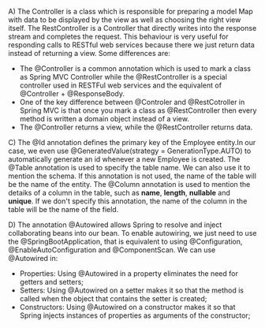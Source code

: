 A) The Controller is a class which is responsible for preparing a model Map with data to be displayed by the view as well as choosing the right view itself. The RestController is a Controller that directly writes into the response stream and completes the request. This behaviour is very useful for responding calls to RESTful web services because there we just return data instead of returning a view.
Some differences are:
- The @Controller is a common annotation which is used to mark a class as Spring MVC Controller while the @RestController is a special controller used in RESTFul web services and the equivalent of @Controller + @ResponseBody.
- One of the key difference between @Controler and @RestCotroller in Spring MVC is that once you mark a class as @RestController then every method is written a domain object instead of a view.
- The @Controller returns a view, while the @RestController returns data.

C) The @Id annotation defines the primary key of the Employee entity.In our case, we even use @GeneratedValue(strategy = GenerationType.AUTO) to automatically generate an id whenever a new Employee is created.
The @Table annotation is used to specify the table name. We can also use it to mention the schema. If this annotation is not used, the name of the table will be the name of the entity.
The @Column annotation is used to mention the detaiks of a column in the table, such as __name__, __length__, __nullable__ and __unique__. If we don't specify this annotation, the name of the column in the table will be the name of the field.

D) The annotation @Autowired allows Spring to resolve and inject collaborating beans into our bean.
To enable autowiring, we just need to use the @SpringBootApplication, that is equivalent to using @Configuration, @EnableAutoConfiguration and @ComponentScan.
We can use @Autowired in:
- Properties: Using @Autowired in a property eliminates the need for getters and setters;
- Setters: Using @Autowired on a setter makes it so that the method is called when the object that contains the setter is created;
- Constructors: Using @Autowired on a constructor makes it so that Spring injects instances of properties as arguments of the constructor;